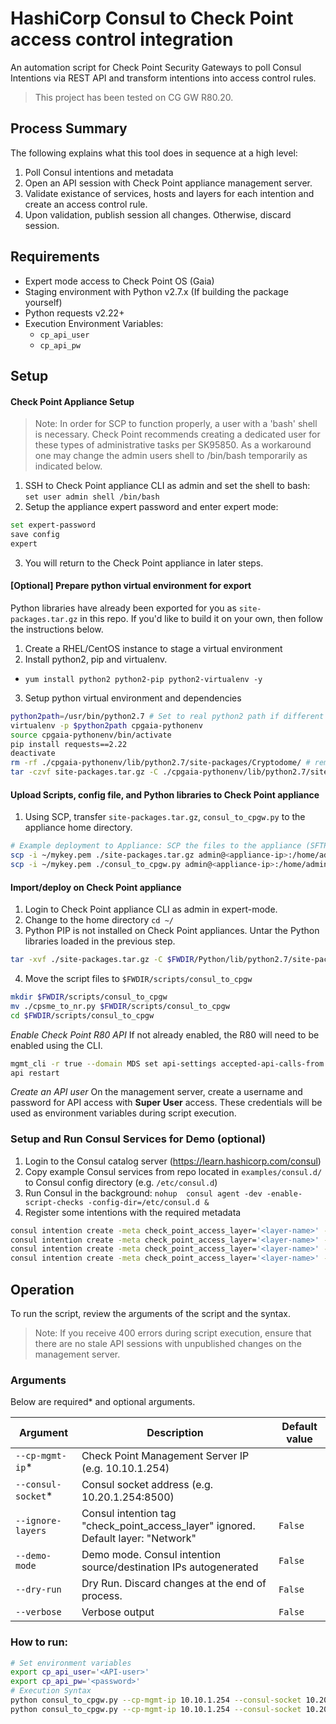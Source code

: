 # HashiCorp Consul to Check Point access control integration
An automation script for Check Point Security Gateways to poll Consul Intentions via REST API and transform intentions into access control rules.

>This project has been tested on CG GW R80.20.

## **Process Summary** 
The following explains what this tool does in sequence at a high level:
1. Poll Consul intentions and metadata
2. Open an API session with Check Point appliance management server.
3. Validate existance of services, hosts and layers for each intention and create an access control rule.
4. Upon validation, publish session all changes. Otherwise, discard session.

## Requirements
* Expert mode access to Check Point OS (Gaia)
* Staging environment with Python v2.7.x (If building the package yourself)
* Python requests v2.22+
* Execution Environment Variables: 
  * `cp_api_user`
  * `cp_api_pw`

## Setup
#### Check Point Appliance Setup
>  Note: In order for SCP to function properly, a user with a 'bash' shell is necessary. Check Point recommends creating a dedicated user for these types of administrative tasks per SK95850. As a workaround one may change the admin users shell to /bin/bash temporarily as indicated below. 
1. SSH to Check Point appliance CLI as admin and set the shell to bash:
`set user admin shell /bin/bash`
2. Setup the appliance expert password and enter expert mode:
  ```bash
  set expert-password
  save config
  expert
```
3. You will return to the Check Point appliance in later steps.

#### [Optional] Prepare python virtual environment for export
Python libraries have already been exported for you as `site-packages.tar.gz` in this repo. If you'd like to build it on your own, then follow the instructions below.
1. Create a RHEL/CentOS instance to stage a virtual environment
1. Install python2, pip and virtualenv.
* `yum install python2 python2-pip python2-virtualenv -y`
3. Setup python virtual environment and dependencies
```bash
python2path=/usr/bin/python2.7 # Set to real python2 path if different
virtualenv -p $python2path cpgaia-pythonenv
source cpgaia-pythonenv/bin/activate
pip install requests==2.22
deactivate
rm -rf ./cpgaia-pythonenv/lib/python2.7/site-packages/Cryptodome/ # remove to avoid conflict
tar -czvf site-packages.tar.gz -C ./cpgaia-pythonenv/lib/python2.7/site-packages/ .
```

#### Upload Scripts, config file, and Python libraries to Check Point appliance
1. Using SCP, transfer `site-packages.tar.gz`, `consul_to_cpgw.py` to the appliance home directory.
```bash
# Example deployment to Appliance: SCP the files to the appliance (SFTP not supported)
scp -i ~/mykey.pem ./site-packages.tar.gz admin@<appliance-ip>:/home/admin # Verify key path, tar path, and destination path
scp -i ~/mykey.pem ./consul_to_cpgw.py admin@<appliance-ip>:/home/admin
```
#### Import/deploy on Check Point appliance 
1. Login to Check Point appliance CLI as admin in expert-mode.
1. Change to the home directory `cd ~/`
1. Python PIP is not installed on Check Point appliances. Untar the Python libraries loaded in the previous step.
```bash
tar -xvf ./site-packages.tar.gz -C $FWDIR/Python/lib/python2.7/site-packages
```
4. Move the script files to `$FWDIR/scripts/consul_to_cpgw`
```bash
mkdir $FWDIR/scripts/consul_to_cpgw
mv ./cpsme_to_nr.py $FWDIR/scripts/consul_to_cpgw
cd $FWDIR/scripts/consul_to_cpgw
```
_Enable Check Point R80 API_
If not already enabled, the R80 will need to be enabled using the CLI.
```bash
mgmt_cli -r true --domain MDS set api-settings accepted-api-calls-from "All IP addresses"
api restart
```
_Create an API user_
On the management server, create a username and password for API access with **Super User** access. These credentials will be used as environment variables during script execution.

### Setup and Run Consul Services for Demo (optional)
1. Login to the Consul catalog server (https://learn.hashicorp.com/consul)
2. Copy example Consul services from repo located in `examples/consul.d/` to Consul config directory (e.g. `/etc/consul.d`)
3. Run Consul in the background: `nohup  consul agent -dev -enable-script-checks -config-dir=/etc/consul.d &`
4. Register some intentions with the required metadata
```bash
consul intention create -meta check_point_access_layer='<layer-name>' -allow web1 socat1
consul intention create -meta check_point_access_layer='<layer-name>' -deny web2 socat2
consul intention create -meta check_point_access_layer='<layer-name>' -allow web3 socat3
consul intention create -meta check_point_access_layer='<layer-name>' -allow web4 socat4
```

## Operation
To run the script, review the arguments of the script and the syntax.
> Note: If you receive 400 errors during script execution, ensure that there are no stale API sessions with unpublished changes on the management server.

### Arguments 
Below are required* and optional arguments.

| Argument              | Description                                                  | Default value |
|-----------------------|--------------------------------------------------------------|---------------|
| `--cp-mgmt-ip`*       | Check Point Management Server IP (e.g. 10.10.1.254)          | |
| `--consul-socket`*    | Consul socket address (e.g. 10.20.1.254:8500)                | |
| `--ignore-layers`     | Consul intention tag "check_point_access_layer" ignored. Default layer: "Network"| `False` |	
| `--demo-mode`         | Demo mode. Consul intention source/destination IPs autogenerated | `False` |		
| `--dry-run`           | Dry Run. Discard changes at the end of process.              | `False` |
| `--verbose`           | Verbose output                                               | `False` |


### How to run:
```bash
# Set environment variables
export cp_api_user='<API-user>'
export cp_api_pw='<password>'
# Execution Syntax
python consul_to_cpgw.py --cp-mgmt-ip 10.10.1.254 --consul-socket 10.20.1.254:8500
python consul_to_cpgw.py --cp-mgmt-ip 10.10.1.254 --consul-socket 10.20.1.254:8500 --demo-mode --dry-run
```
